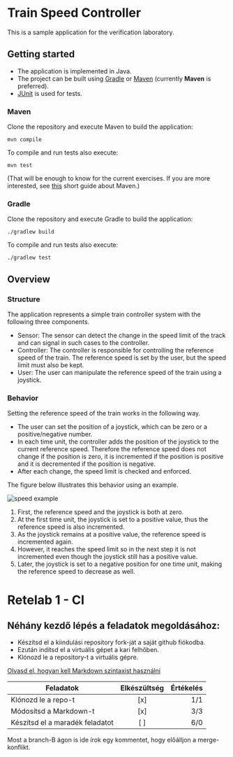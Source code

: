 # Train Speed Controller

This is a sample application for the verification laboratory.

## Getting started

* The application is implemented in Java.
* The project can be built using [Gradle](https://gradle.org/) or [Maven](https://maven.apache.org/) (currently **Maven** is preferred).
* [JUnit](https://junit.org/junit5/) is used for tests.

### Maven
Clone the repository and execute Maven to build the application:

```
mvn compile
```

To compile and run tests also execute:

```
mvn test
```

(That will be enough to know for the current exercises. If you are more interested, see [this](https://github.com/ftsrg-edu/swsv-labs/wiki/0b-Build-tools) short guide about Maven.)

### Gradle
Clone the repository and execute Gradle to build the application:

```
./gradlew build
```

To compile and run tests also execute:

```
./gradlew test
```

## Overview

### Structure

The application represents a simple train controller system with the following three components.

* Sensor: The sensor can detect the change in the speed limit of the track and can signal in such cases to the controller.
* Controller: The controller is responsible for controlling the reference speed of the train. The reference speed is set by the user, but the speed limit must also be kept.
* User: The user can manipulate the reference speed of the train using a joystick.

### Behavior

Setting the reference speed of the train works in the following way.
* The user can set the position of a joystick, which can be zero or a positive/negative number.
* In each time unit, the controller adds the position of the joystick to the current reference speed. Therefore the reference speed does not change if the position is zero, it is incremented if the position is positive and it is decremented if the position is negative.
* After each change, the speed limit is checked and enforced.

The figure below illustrates this behavior using an example.

![speed example](doc/speed_example.png)

1. First, the reference speed and the joystick is both at zero.
1. At the first time unit, the joystick is set to a positive value, thus the reference speed is also incremented.
1. As the joystick remains at a positive value, the reference speed is incremented again.
1. However, it reaches the speed limit so in the next step it is not incremented even though the joystick still has a positive value.
1. Later, the joystick is set to a negative position for one time unit, making the reference speed to decrease as well.

# Retelab 1 - CI
## Néhány kezdő lépés a feladatok megoldásához:

* Készítsd el a kiindulási repository fork-ját a saját github fiókodba.
* Ezután indítsd el a virtuális gépet a kari felhőben.
* Klónozd le a repository-t a virtuális gépre.

[Olvasd el, hogyan kell Markdown szintaxist használni](https://github.com/adam-p/markdown-here/wiki/Markdown-Cheatsheet)

| Feladatok | Elkészültség | Értékelés  |
| ------------- |:-------------:| -----:|
| Klónozd le a repo-t | [x]  | 1/1 |
| Módosítsd a Markdown-t |[x]       |   3/3 |
| Készítsd el a maradék feladatot |[ ] |    6/0 |

Most a branch-B ágon is ide írok egy kommentet, hogy előálljon a merge-konflikt.
